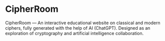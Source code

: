 # CipherRoom
CipherRoom — An interactive educational website on classical and modern ciphers, fully generated with the help of AI (ChatGPT). Designed as an exploration of cryptography and artificial intelligence collaboration.
